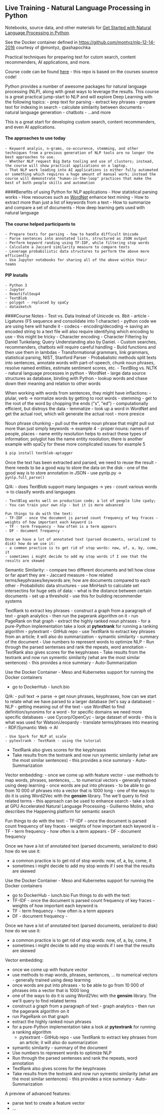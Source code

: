 ## Live Training - Natural Language Processing in Python

Notebooks, source data, and other materials for
[Get Started with Natural Language Processing in Python](https://www.safaribooksonline.com/live-training/courses/get-started-with-natural-language-processing-in-python/0636920065517/).

See the Docker container defined in https://github.com/montyz/nlp-12-14-2016
courtesy of @montyz, @ashapochka

Practical techniques for preparing text for cutom search, content recommenders, AI applications, and more.

Course code can be found [here](https://github.com/ceteri/a41124835ed0) - this repo is based on the courses sourece code!

Python provides a number of awesome packages for natural language processing (NLP), along with great ways to leverage the results. This course is a great practical jump-start to NLP and will explore Deep Learning with the following topics:
    - prep text for parsing
    - extract key phrases
    - prepare text for indexing in search
    - calculate similarity between documents
    - natural language generation
    - chatbots
    - ...and more

This is a great start for developing custom search, content recommenders, and even AI applications.

#### The approaches to use today
    - Keyword analyis, n-grams, co-occurence, stemming, and other techniques from a previous generation of NLP tools are no longer the best approaches to use. 
    - Whether NLP request Big Data tooling and use of clusters; instead, the course will show practical applications on a laptop. 
    - That NLP work leading into AI applications is either fully automated or something which requires a huge amount of manual work; instead the course will demonstrate "human-in-the-loop" practices that make the best of both people skills and automation

####Benefits of using Python for NLP applications
    - How statistical parsing works
    - How resources such as [WordNet](https://wordnet.princeton.edu/) enhance text mining
    - How to extract more than just a list of keywords from a text
    - How to summarize and compare a set of documents
    - How deep learning gets used with natural language

#### The course helped participants to
    - Prepare texts for parsing - how to handle difficult Unicode
    - Parse sentences into annotated lists, structured as JSON output
    - Perform keyword randing using TF-IDF, while filtering stop words
    - Calculate a Jaccard similarity measure to compare texts
    - Leverage probabilistic data structures to perform the above more efficiently
    - Use Jupyter notebooks for sharing all of the above within their teams

#### PIP Installs
    - Python 3
    - Jupyter
    - BeautifulSoup4
    - TextBlob
    - polygot - replaced by spaCy
    - datasketch

####Course Notes
    - Text vs. Data Instead of Unicode vs. 8bit - article
    - Ligatures (F5 sequence and consolidate into 1 character) - python code we are using here will handle it
    - codecs - encoding/decoding -> saving an encoded string to a text file will also require identifying which encoding to use - this might be tricky
    - Character encoding - Character Filtering by Daniel Tunkelang; Query Understanding also by Daniel. 
    - Custom searches, recommenders, chatbots will require careful handling
    - Build functions and then use them in lambdas
    - Transformational grammars, link grammars, statistical parsing, NIST, Stanford Parser
    - Probabalistic methods split texts into sentences, annotate words with part-of-speech, chunk noun phrases, resolve named entities, estimate sentiment scores, etc.
    - TextBlog vs. NLTK - natural language processes in python
    - WordNet - large data source structures as database, binding with Python - lookup words and chase down their meaning and relation to other words

When working with words from sentences, they might have inflactions:
    - plular, verb -> normalize words by getting to root words
    - stemming - get to the root of the word by chopping the ends ("s", "ed") - computationally efficient, but distroys the data
    - lemmatize - look up a word in WordNet and get the actual root, which will generate the actual root - more presice

Noun phrase chunking
    - pull out the entire noun phrase that might pull out more than just simply keywords -> example 4
    - proper nouns: names of people, places - name entity resolution helps to extract these types of information; polyglot has the name entity rosolution; there is another example with spaCy for these more complicated issues for example 5

```bash
$ pip install textblob-aptagger
```

Once the text has been extracted and parsed, we need to reuse the result - there needs to be a good way to store the data on the disk
    - one of the good way is to store annotation in JSON
    - use pynlp.py -> ``` pynlp.full_parse() ```

Q/A:
    - does TextBlob support many languages -> yes
    - count various words -> to classify words and languages

    - TextBlog works well on production code; a lot of people like cpaSy; 
    - You can train your own nlp - but it is more advanced

    Fun things to do with the text:
    - TF-IDF - once the document is parsed count frequency of key fraces - weights of how important each keyword is
    - TF - term frequency - how often is a term appears
    - DF - document frequency - 

    Once we have a lot of annotated text (parsed documents, serialized to disk) how do we use it:
    - a common practice is to get rid of stop words: now, of, a, by, come, it
    - sometimes i might decide to add my stop words if I see that the results are skewed

Semantic Similarity:
    - compare two different documents and tell how close or far apart they are
    - Jaccard measure - how related terms/keyphrases/keywords are; how are documents compared to each other
    - Probabilistic data structures - use MinHash to calculate set intersectins for huge sets of data:
        - what is the distance between certain documents
        - set up a threshold
        - use this for building recommender systems

TextRank to extract key phrases
    - construct a graph from a paragraph of text - graph analytics - then run the pagerank algorithm on it
    - run PageRank on that graph
    - extract the highly ranked noun phrases
    - for a pure-Python implementation take a look at **pytextrank** for running a ranking algorithm
        - pytextrant - GitHub repo - use TextRank to extract key phrases from an article; it will also do summarization
    - symantic similarity - summary of the document
    - Use numbers to represent words to optimize NLP
    - Run through the parsed sentenses and rank the repeats, word annotation
    - TextRank also gives scores for the keyphrases
    - Take results from the textrank and now run symentic similarity (what are the most similar sentences) - this provides a nice summary - Auto-Summarization

Use the Docker Container - Meso and Kubernetes support for running the Docker containers
- go to DockerHub - lunch.bio

Q/A:
    - pull text -> parse -> get noun phrases, keyphrases, how can we start to relate what we have parsed to a larger database (let's say a database)
    - NLP - getting meaning out of the text - use WordNet to find definition/synonims for a word
        - for specific domains we need more specific databases
        - use Cycorp/OpenCyc - large dataset of words
            - this is what was used for Watson/Jeopardy
            - translate terms/phrases into meaning
        - RDF/Symantic Web -> AI

    - Use Spark for NLP at scale
    - pytextrank - TextRank - using the tutorial


- TextRank also gives scores for the keyphrases
- Take results from the textrank and now run symentic similarity (what are the most similar sentences) - this provides a nice summary - Auto-Summarization

Vector embedding:
    - once we come up with feature vector
    - use methods to map words, phrases, sentences, ... to numerical vectors - generally trained using deep learning
    - once words are put into phrases - to be able to go from 10 000 of phrases into a vector that is 1000 long
    - one of the ways to do it is using Word2Vec with the **gensim** library. The we'll query to find related terms
    - this approach can be used to enhance search - take a look at GPU Accelerated Natural Language Processing - Guillermo Molini, who describes the Happening platform for semantic search

Fun things to do with the text:
    - TF-IDF - once the document is parsed count frequency of key fraces - weights of how important each keyword is
    - TF - term frequency - how often is a term appears
    - DF - document frequency

Once we have a lot of annotated text (parsed documents, serialized to disk) how do we use it:
- a common practice is to get rid of stop words: now, of, a, by, come, it
- sometimes i might decide to add my stop words if I see that the results are skewed

Use the Docker Container - Meso and Kubernetes support for running the Docker containers
- go to DockerHub - lunch.bio
Fun things to do with the text:
- TF-IDF - once the document is parsed count frequency of key fraces - weights of how important each keyword is
- TF - term frequency - how often is a term appears
- DF - document frequency -

Once we have a lot of annotated text (parsed documents, serialized to disk) how do we use it:
- a common practice is to get rid of stop words: now, of, a, by, come, it
- sometimes i might decide to add my stop words if I see that the results are skewed

Vector embedding:
- once we come up with feature vector
- use methods to map words, phrases, sentences, ... to numerical vectors - generally trained using deep learning
- once words are put into phrases - to be able to go from 10 000 of phrases into a vector that is 1000 long
- one of the ways to do it is using Word2Vec with the **gensim** library. The we'll query to find related terms
- construct a graph from a paragraph of text - graph analytics - then run the pagerank algorithm on it
- run PageRank on that graph
- extract the highly ranked noun phrases
- for a pure-Python implementation take a look at **pytextrank** for running a ranking algorithm
    - pytextrant - GitHub repo - use TextRank to extract key phrases from an article; it will also do summarization
- symantic similarity - summary of the document
- Use numbers to represent words to optimize NLP
- Run through the parsed sentenses and rank the repeats, word annotation
- TextRank also gives scores for the keyphrases
- Take results from the textrank and now run symentic similarity (what are the most similar sentences) - this provides a nice summary - Auto-Summarization

A preview of advanced features:
- parse text to create a feature vector
- ...
